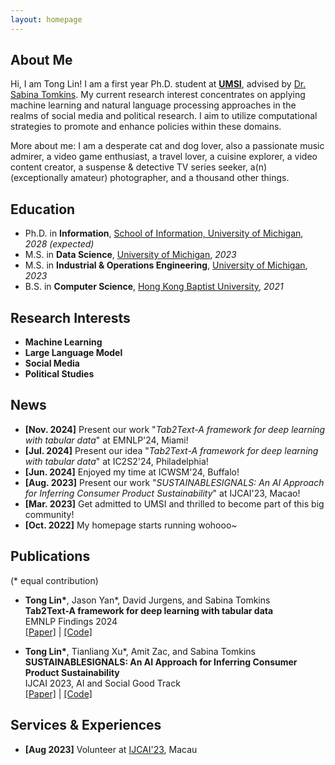 ```yaml
---
layout: homepage
---
```


## About Me

Hi, I am Tong Lin! I am a first year Ph.D. student at **[UMSI](https://www.si.umich.edu/)**, advised by [Dr. Sabina Tomkins](https://www.travellingscholar.com/). My current research interest concentrates on applying machine learning and natural language processing approaches in the realms of social media and political research. I aim to utilize computational strategies to promote and enhance policies within these domains. 

More about me: I am a desperate cat and dog lover, also a passionate music admirer, a video game enthusiast, a travel lover, a cuisine explorer, a video content creator, a suspense & detective TV series seeker, a(n) (exceptionally amateur) photographer, and a thousand other things. 

## Education

- Ph.D. in **Information**, [School of Information, University of Michigan](https://www.si.umich.edu/), *2028 (expected)*
- M.S. in **Data Science**, [University of Michigan](https://umich.edu/), *2023*
- M.S. in **Industrial & Operations Engineering**, [University of Michigan](https://umich.edu/), *2023*
- B.S. in **Computer Science**, [Hong Kong Baptist University](https://www.hkbu.edu.hk/), *2021*

## Research Interests

- **Machine Learning**
- **Large Language Model**
- **Social Media**
- **Political Studies**

## News
- **[Nov. 2024]** Present our work "*Tab2Text-A framework for deep learning with tabular data*" at EMNLP'24, Miami!
- **[Jul. 2024]** Present our idea "*Tab2Text-A framework for deep learning with tabular data*" at IC2S2'24, Philadelphia!
- **[Jun. 2024]** Enjoyed my time at ICWSM'24, Buffalo!
- **[Aug. 2023]** Present our work "*SUSTAINABLESIGNALS: An AI Approach for Inferring Consumer Product Sustainability*" at IJCAI'23, Macao!
- **[Mar. 2023]** Get admitted to UMSI and thrilled to become part of this big community!
- **[Oct. 2022]** My homepage starts running wohooo~

## Publications

(\* equal contribution)
- **Tong Lin\***, Jason Yan\*, David Jurgens, and Sabina Tomkins \
**Tab2Text-A framework for deep learning with tabular data** \
EMNLP Findings 2024 \
[[Paper]](https://aclanthology.org/2024.findings-emnlp.756/) | [[Code]](https://francislint.github.io/)



- **Tong Lin\***, Tianliang Xu\*, Amit Zac, and Sabina Tomkins \
**SUSTAINABLESIGNALS: An AI Approach for Inferring Consumer Product Sustainability** \
IJCAI 2023, AI and Social Good Track \
[[Paper]](https://www.ijcai.org/proceedings/2023/0673.pdf) | [[Code]](https://github.com/Sabina321/sustainable_signals)

## Services & Experiences

- **[Aug 2023]** Volunteer at [IJCAI'23](https://ijcai-23.org/), Macau
